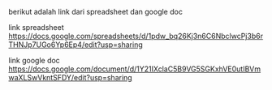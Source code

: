 berikut adalah link dari spreadsheet dan google doc

link spreadsheet
https://docs.google.com/spreadsheets/d/1pdw_bq26Kj3n6C6NbclwcPj3b6rTHNJp7UGo6Yp6Ep4/edit?usp=sharing

link google doc
https://docs.google.com/document/d/1Y21IXclaC5B9VG5SGKxhVE0utIBVmwaXLSwVkntSFDY/edit?usp=sharing
